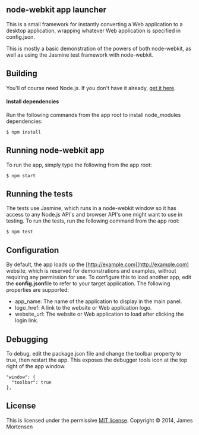 ## node-webkit app launcher

This is a small framework for instantly converting a Web application to a desktop application, wrapping whatever Web application is specified in config.json.

This is mostly a basic demonstration of the powers of both node-webkit, as well as using the Jasmine test framework with node-webkit.


## Building

You'll of course need Node.js. If you don't have it already, [get it here](http://nodejs.org/download/).


#### Install dependencies


Run the following commands from the app root to install node_modules dependencies:

```
$ npm install
```

## Running node-webkit app

To run the app, simply type the following from the app root:

```
$ npm start
```

## Running the tests

The tests use Jasmine, which runs in a node-webkit window so it has access to any Node.js API's and browser API's one might want to use in testing. To run the tests, run the following command from the app root:

```
$ npm test
```

## Configuration

By default, the app loads up the [http://example.com](http://example.com) website, which is reserved for demonstrations and examples, without requiring any permission for use. To configure this to load another app, edit the **config.json**file to refer to your target application. The following properties are supported:

- app_name: The name of the application to display in the main panel.
- logo_href: A link to the website or Web application logo.
- website_url: The website or Web application to load after clicking the login link.


## Debugging

To debug, edit the package.json file and change the toolbar property to true, then restart the app. This exposes the debugger tools icon at the top right of the app window.

    "window": {
      "toolbar": true
    },

## License

This is licensed under the permissive [MIT license](http://opensource.org/licenses/MIT). Copyright &copy; 2014, James Mortensen
